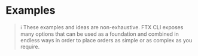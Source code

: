 # Examples

> ℹ️ These examples and ideas are non-exhaustive. FTX CLI exposes many options that can be used as a foundation and combined in endless ways in order to place orders as simple or as complex as you require.
